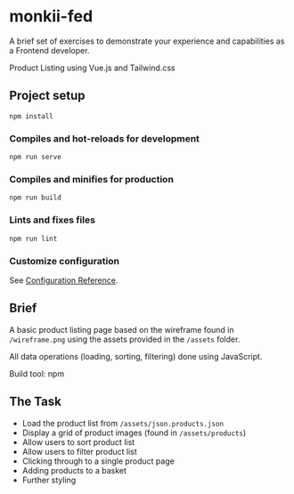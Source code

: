 # monkii-fed
A brief set of exercises to demonstrate your experience and capabilities as a Frontend developer.

Product Listing using Vue.js and Tailwind.css


## Project setup
```
npm install
```

### Compiles and hot-reloads for development
```
npm run serve
```

### Compiles and minifies for production
```
npm run build
```

### Lints and fixes files
```
npm run lint
```

### Customize configuration
See [Configuration Reference](https://cli.vuejs.org/config/).


## Brief
A basic product listing page based on the wireframe found in `/wireframe.png` using the assets provided in the `/assets` folder.

All data operations (loading, sorting, filtering) done using JavaScript.

Build tool: npm

## The Task
* Load the product list from `/assets/json.products.json`
* Display a grid of product images (found in `/assets/products`)
* Allow users to sort product list
* Allow users to filter product list
* Clicking through to a single product page
* Adding products to a basket
* Further styling
